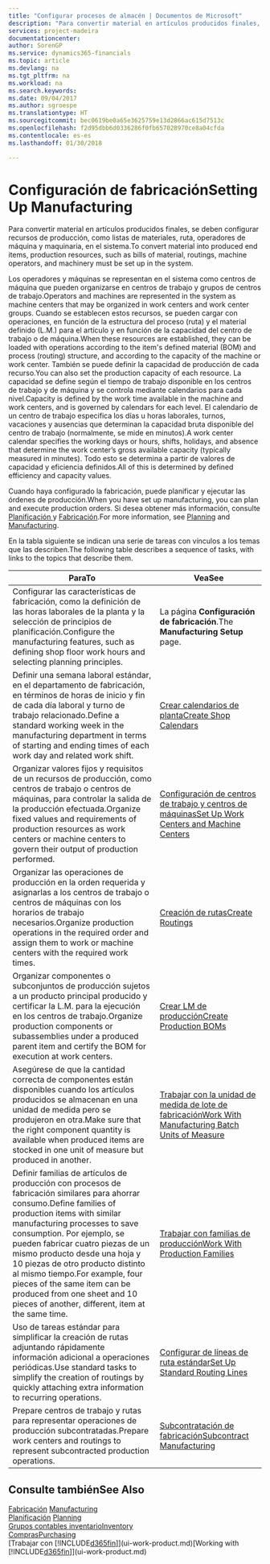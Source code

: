 ```yaml
---
title: "Configurar procesos de almacén | Documentos de Microsoft"
description: "Para convertir material en artículos producidos finales, se deben configurar recursos de producción, como listas de materiales, ruta, operadores de máquina y maquinaria, en el sistema."
services: project-madeira
documentationcenter: 
author: SorenGP
ms.service: dynamics365-financials
ms.topic: article
ms.devlang: na
ms.tgt_pltfrm: na
ms.workload: na
ms.search.keywords: 
ms.date: 09/04/2017
ms.author: sgroespe
ms.translationtype: HT
ms.sourcegitcommit: bec0619be0a65e3625759e13d2866ac615d7513c
ms.openlocfilehash: f2d95dbb6d0336286f0fb657028970ce8a04cfda
ms.contentlocale: es-es
ms.lasthandoff: 01/30/2018

---
```

# <a name="setting-up-manufacturing"></a><span data-ttu-id="f67fe-103">Configuración de fabricación</span><span class="sxs-lookup"><span data-stu-id="f67fe-103">Setting Up Manufacturing</span></span>
<span data-ttu-id="f67fe-104">Para convertir material en artículos producidos finales, se deben configurar recursos de producción, como listas de materiales, ruta, operadores de máquina y maquinaria, en el sistema.</span><span class="sxs-lookup"><span data-stu-id="f67fe-104">To convert material into produced end items, production resources, such as bills of material, routings, machine operators, and machinery must be set up in the system.</span></span>

<span data-ttu-id="f67fe-105">Los operadores y máquinas se representan en el sistema como centros de máquina que pueden organizarse en centros de trabajo y grupos de centros de trabajo.</span><span class="sxs-lookup"><span data-stu-id="f67fe-105">Operators and machines are represented in the system as machine centers that may be organized in work centers and work center groups.</span></span> <span data-ttu-id="f67fe-106">Cuando se establecen estos recursos, se pueden cargar con operaciones, en función de la estructura del proceso (ruta) y el material definido (L.M.) para el artículo y en función de la capacidad del centro de trabajo o de máquina.</span><span class="sxs-lookup"><span data-stu-id="f67fe-106">When these resources are established, they can be loaded with operations according to the item's defined material (BOM) and process (routing) structure, and according to the capacity of the machine or work center.</span></span> <span data-ttu-id="f67fe-107">También se puede definir la capacidad de producción de cada recurso.</span><span class="sxs-lookup"><span data-stu-id="f67fe-107">You can also set the production capacity of each resource.</span></span> <span data-ttu-id="f67fe-108">La capacidad se define según el tiempo de trabajo disponible en los centros de trabajo y de máquina y se controla mediante calendarios para cada nivel.</span><span class="sxs-lookup"><span data-stu-id="f67fe-108">Capacity is defined by the work time available in the machine and work centers, and is governed by calendars for each level.</span></span> <span data-ttu-id="f67fe-109">El calendario de un centro de trabajo especifica los días u horas laborales, turnos, vacaciones y ausencias que determinan la capacidad bruta disponible del centro de trabajo (normalmente, se mide en minutos).</span><span class="sxs-lookup"><span data-stu-id="f67fe-109">A work center calendar specifies the working days or hours, shifts, holidays, and absence that determine the work center’s gross available capacity (typically measured in minutes).</span></span> <span data-ttu-id="f67fe-110">Todo esto se determina a partir de valores de capacidad y eficiencia definidos.</span><span class="sxs-lookup"><span data-stu-id="f67fe-110">All of this is determined by defined efficiency and capacity values.</span></span>  

<span data-ttu-id="f67fe-111">Cuando haya configurado la fabricación, puede planificar y ejecutar las órdenes de producción.</span><span class="sxs-lookup"><span data-stu-id="f67fe-111">When you have set up manufacturing, you can plan and execute production orders.</span></span> <span data-ttu-id="f67fe-112">Si desea obtener más información, consulte [Planificación ](production-planning.md) y [Fabricación](production-manage-manufacturing.md).</span><span class="sxs-lookup"><span data-stu-id="f67fe-112">For more information, see [Planning](production-planning.md) and [Manufacturing](production-manage-manufacturing.md).</span></span>  

 <span data-ttu-id="f67fe-113">En la tabla siguiente se indican una serie de tareas con vínculos a los temas que las describen.</span><span class="sxs-lookup"><span data-stu-id="f67fe-113">The following table describes a sequence of tasks, with links to the topics that describe them.</span></span>   

|<span data-ttu-id="f67fe-114">**Para**</span><span class="sxs-lookup"><span data-stu-id="f67fe-114">**To**</span></span>|<span data-ttu-id="f67fe-115">**Vea**</span><span class="sxs-lookup"><span data-stu-id="f67fe-115">**See**</span></span>|  
|------------|-------------|  
|<span data-ttu-id="f67fe-116">Configurar las características de fabricación, como la definición de las horas laborales de la planta y la selección de principios de planificación.</span><span class="sxs-lookup"><span data-stu-id="f67fe-116">Configure the manufacturing features, such as defining shop floor work hours and selecting planning principles.</span></span>|<span data-ttu-id="f67fe-117">La página **Configuración de fabricación**.</span><span class="sxs-lookup"><span data-stu-id="f67fe-117">The **Manufacturing Setup** page.</span></span>|  
|<span data-ttu-id="f67fe-118">Definir una semana laboral estándar, en el departamento de fabricación, en términos de horas de inicio y fin de cada día laboral y turno de trabajo relacionado.</span><span class="sxs-lookup"><span data-stu-id="f67fe-118">Define a standard working week in the manufacturing department in terms of starting and ending times of each work day and related work shift.</span></span>|[<span data-ttu-id="f67fe-119">Crear calendarios de planta</span><span class="sxs-lookup"><span data-stu-id="f67fe-119">Create Shop Calendars</span></span>](production-how-to-create-work-center-calendars.md)|  
|<span data-ttu-id="f67fe-120">Organizar valores fijos y requisitos de un recursos de producción, como centros de trabajo o centros de máquinas, para controlar la salida de la producción efectuada.</span><span class="sxs-lookup"><span data-stu-id="f67fe-120">Organize fixed values and requirements of production resources as work centers or machine centers to govern their output of production performed.</span></span>|[<span data-ttu-id="f67fe-121">Configuración de centros de trabajo y centros de máquinas</span><span class="sxs-lookup"><span data-stu-id="f67fe-121">Set Up Work Centers and Machine Centers</span></span>](production-how-to-set-up-work-and-machine-centers.md)|
|<span data-ttu-id="f67fe-122">Organizar las operaciones de producción en la orden requerida y asignarlas a los centros de trabajo o centros de máquinas con los horarios de trabajo necesarios.</span><span class="sxs-lookup"><span data-stu-id="f67fe-122">Organize production operations in the required order and assign them to work or machine centers with the required work times.</span></span>|[<span data-ttu-id="f67fe-123">Creación de rutas</span><span class="sxs-lookup"><span data-stu-id="f67fe-123">Create Routings</span></span>](production-how-to-create-routings.md)|
|<span data-ttu-id="f67fe-124">Organizar componentes o subconjuntos de producción sujetos a un producto principal producido y certificar la L.M. para la ejecución en los centros de trabajo.</span><span class="sxs-lookup"><span data-stu-id="f67fe-124">Organize production components or subassemblies under a produced parent item and certify the BOM for execution at work centers.</span></span>|[<span data-ttu-id="f67fe-125">Crear LM de producción</span><span class="sxs-lookup"><span data-stu-id="f67fe-125">Create Production BOMs</span></span>](production-how-to-create-production-boms.md)|
|<span data-ttu-id="f67fe-126">Asegúrese de que la cantidad correcta de componentes están disponibles cuando los artículos producidos se almacenan en una unidad de medida pero se produjeron en otra.</span><span class="sxs-lookup"><span data-stu-id="f67fe-126">Make sure that the right component quantity is available when produced items are stocked in one unit of measure but produced in another.</span></span>|[<span data-ttu-id="f67fe-127">Trabajar con la unidad de medida de lote de fabricación</span><span class="sxs-lookup"><span data-stu-id="f67fe-127">Work With Manufacturing Batch Units of Measure</span></span>](production-how-to-use-the-manufacturing-batch-unit-of-measure.md)|  
|<span data-ttu-id="f67fe-128">Definir familias de artículos de producción con procesos de fabricación similares para ahorrar consumo.</span><span class="sxs-lookup"><span data-stu-id="f67fe-128">Define families of production items with similar manufacturing processes to save consumption.</span></span> <span data-ttu-id="f67fe-129">Por ejemplo, se pueden fabricar cuatro piezas de un mismo producto desde una hoja y 10 piezas de otro producto distinto al mismo tiempo.</span><span class="sxs-lookup"><span data-stu-id="f67fe-129">For example, four pieces of the same item can be produced from one sheet and 10 pieces of another, different, item at the same time.</span></span>|[<span data-ttu-id="f67fe-130">Trabajar con familias de producción</span><span class="sxs-lookup"><span data-stu-id="f67fe-130">Work With Production Families</span></span>](production-how-work-family.md)|
|<span data-ttu-id="f67fe-131">Uso de tareas estándar para simplificar la creación de rutas adjuntando rápidamente información adicional a operaciones periódicas.</span><span class="sxs-lookup"><span data-stu-id="f67fe-131">Use standard tasks to simplify the creation of routings by quickly attaching extra information to recurring operations.</span></span>|[<span data-ttu-id="f67fe-132">Configurar de líneas de ruta estándar</span><span class="sxs-lookup"><span data-stu-id="f67fe-132">Set Up Standard Routing Lines</span></span>](production-how-set-up-standard-routing-lines.md)|  
|<span data-ttu-id="f67fe-133">Prepare centros de trabajo y rutas para representar operaciones de producción subcontratadas.</span><span class="sxs-lookup"><span data-stu-id="f67fe-133">Prepare work centers and routings to represent subcontracted production operations.</span></span>|[<span data-ttu-id="f67fe-134">Subcontratación de fabricación</span><span class="sxs-lookup"><span data-stu-id="f67fe-134">Subcontract Manufacturing</span></span>](production-how-to-subcontract-manufacturing.md)|  

## <a name="see-also"></a><span data-ttu-id="f67fe-135">Consulte también</span><span class="sxs-lookup"><span data-stu-id="f67fe-135">See Also</span></span>
<span data-ttu-id="f67fe-136">[Fabricación](production-manage-manufacturing.md)  </span><span class="sxs-lookup"><span data-stu-id="f67fe-136">[Manufacturing](production-manage-manufacturing.md)  </span></span>  
<span data-ttu-id="f67fe-137">[Planificación](production-planning.md) </span><span class="sxs-lookup"><span data-stu-id="f67fe-137">[Planning](production-planning.md) </span></span>  
[<span data-ttu-id="f67fe-138">Grupos contables inventario</span><span class="sxs-lookup"><span data-stu-id="f67fe-138">Inventory</span></span>](inventory-manage-inventory.md)  
[<span data-ttu-id="f67fe-139">Compras</span><span class="sxs-lookup"><span data-stu-id="f67fe-139">Purchasing</span></span>](purchasing-manage-purchasing.md)  
<span data-ttu-id="f67fe-140">[Trabajar con [!INCLUDE[d365fin](includes/d365fin_md.md)]](ui-work-product.md)</span><span class="sxs-lookup"><span data-stu-id="f67fe-140">[Working with [!INCLUDE[d365fin](includes/d365fin_md.md)]](ui-work-product.md)</span></span>

